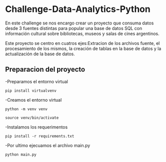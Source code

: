 # Challenge-Data-Analytics-Python

En este challenge se nos encargo crear un proyecto que consuma datos desde
3 fuentes distintas para popular una base de datos SQL con información cultural
sobre bibliotecas, museos y salas de cines argentinos.

Este proyecto se centro en cuatros ejes:Extracion de los archivos fuente, el procesamiento de los mismos, la
creación de tablas en la base de datos y la actualización de la base de datos.


## Preparacion del proyecto

-Preparamos el entorno virtual

```pip install virtualvenv```

-Creamos el entorno virtual

```python -m venv venv```


```source venv/bin/activate```

-Instalamos los requerimentos

```pip install -r requirements.txt```

-Por ultimo ejecuamos el archivo main.py

```python main.py```

